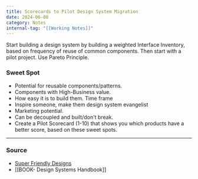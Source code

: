```yaml
---
title: Scorecards to Pilot Design System Migration
date: 2024-06-08
category: Notes
internal-tag: "[[Working Notes]]"
---
```


Start building a design system by building a weighted Interface Inventory, based on frequency of reuse of common components. Then start with a pilot project. Use Pareto Principle.

### Sweet Spot
- Potential for reusable components/patterns. 
- Components with High-Business value. 
- How easy it is to build them. Time frame
- Inspire someone, make them design system evangelist
- Marketing potential. 
- Can be decoupled and built/don't break.
- Create a Pilot Scorecard (1-10) that shows you which products have a better score, based on these sweet spots.

--- 
### Source

- [Super Friendly Designs](https://superfriendlydesign.systems/articles/design-systems-pilots-scorecards/)
- [[BOOK- Design Systems Handbook]]